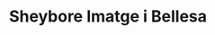 ---
title: "Sheybore Imatge i Bellesa"
url: /barcelona/sheybore-imatge-i-bellesa/
shop: cosméticos
---